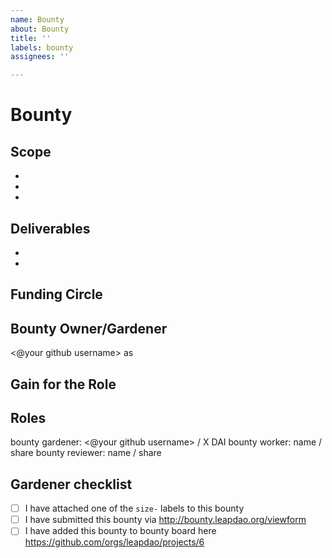 ```yaml
---
name: Bounty
about: Bounty
title: ''
labels: bounty
assignees: ''

---
```


# Bounty

## Scope
<!-- A list of specific things which should be done to deliver the bounty. These could be seen as requirements to verify/review bounty against -->

-
-
-

## Deliverables
<!-- Artifacts produced as the result of this bounty. Something that could be verified/reviewed. Some examples: updated code, deployment made, blog post published, public event conducted etc -->

-
-

## Funding Circle
<!-- The Circle to fund this bounty -->

## Bounty Owner/Gardener
<!-- The Role who is responsible for the bounty. The Role must belong to Funding Circle. -->
<@your github username> as **<Role>**

## Gain for the Role
<!-- How the completion of this bounty helps to pursue the Role's purpose -->

## Roles
bounty gardener: <@your github username> / X DAI <!-- likely shouldn't be a % but rather flat -->
bounty worker: name / share
bounty reviewer: name / share

## Gardener checklist

- [ ] I have attached one of the `size-` labels to this bounty
- [ ] I have submitted this bounty via http://bounty.leapdao.org/viewform
- [ ] I have added this bounty to bounty board here https://github.com/orgs/leapdao/projects/6

<!--
# Bounty sizes
XS / 200 DAI / effort ~ 3h
S / 350 DAI / effort ~5h 
M / 550 DAI / effort ~8h
L / 900 DAI / effort ~13h
XL / 1400 DAI / effort ~21h
-->
